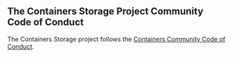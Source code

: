 ## The Containers Storage Project Community Code of Conduct

The Containers Storage project follows the [Containers Community Code of Conduct](https://github.com/containers/common/blob/main/CODE-OF-CONDUCT.md).
